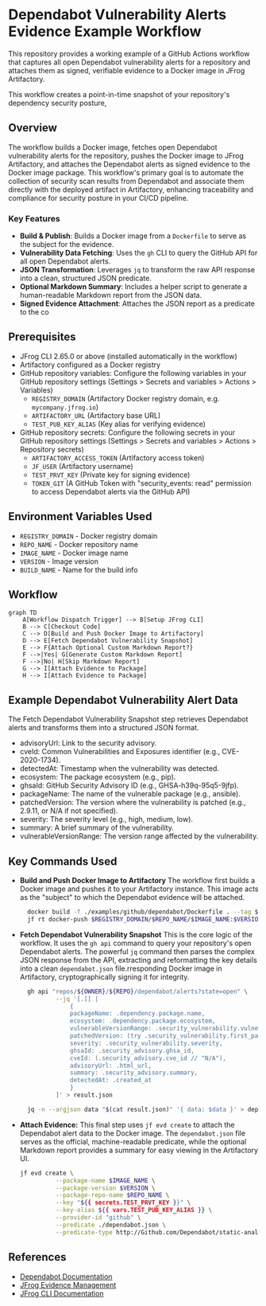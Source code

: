 # Dependabot Vulnerability Alerts Evidence Example Workflow

This repository provides a working example of a GitHub Actions workflow that captures all open Dependabot vulnerability alerts for a repository and attaches them as signed, verifiable evidence to a Docker image in JFrog Artifactory.

This workflow creates a point-in-time snapshot of your repository's dependency security posture,

## Overview
The workflow builds a Docker image, fetches open Dependabot vulnerability alerts for the repository, pushes the Docker image to JFrog Artifactory, and attaches the Dependabot alerts as signed evidence to the Docker image package. This workflow's primary goal is to automate the collection of security scan results from Dependabot and associate them directly with the deployed artifact in Artifactory, enhancing traceability and compliance for security posture in your CI/CD pipeline.

### **Key Features**

* **Build & Publish**: Builds a Docker image from a `Dockerfile` to serve as the subject for the evidence.  
* **Vulnerability Data Fetching**: Uses the `gh` CLI to query the GitHub API for all open Dependabot alerts.  
* **JSON Transformation**: Leverages `jq` to transform the raw API response into a clean, structured JSON predicate.  
* **Optional Markdown Summary**: Includes a helper script to generate a human-readable Markdown report from the JSON data.  
* **Signed Evidence Attachment**: Attaches the JSON report as a predicate to the co

## Prerequisites
- JFrog CLI 2.65.0 or above (installed automatically in the workflow)
- Artifactory configured as a Docker registry
- GitHub repository variables: Configure the following variables in your GitHub repository settings
  (Settings > Secrets and variables > Actions > Variables) 
  - `REGISTRY_DOMAIN` (Artifactory Docker registry domain, e.g. `mycompany.jfrog.io`)
  - `ARTIFACTORY_URL` (Artifactory base URL)
  - `TEST_PUB_KEY_ALIAS` (Key alias for verifying evidence)
- GitHub repository secrets: Configure the following secrets in your GitHub repository settings 
  (Settings > Secrets and variables > Actions > Repository secrets)
  - `ARTIFACTORY_ACCESS_TOKEN` (Artifactory access token)
  - `JF_USER` (Artifactory username)
  - `TEST_PRVT_KEY` (Private key for signing evidence)
  - `TOKEN_GIT` (A GitHub Token with "security_events: read" permission to access Dependabot alerts via the GitHub API)

## Environment Variables Used
- `REGISTRY_DOMAIN` - Docker registry domain
- `REPO_NAME` - Docker repository name 
- `IMAGE_NAME` - Docker image name 
- `VERSION` - Image version
- `BUILD_NAME` - Name for the build info 

## Workflow

```mermaid
graph TD
    A[Workflow Dispatch Trigger] --> B[Setup JFrog CLI]
    B --> C[Checkout Code]
    C --> D[Build and Push Docker Image to Artifactory]
    D --> E[Fetch Dependabot Vulnerability Snapshot]
    E --> F{Attach Optional Custom Markdown Report?}
    F -->|Yes| G[Generate Custom Markdown Report]
    F -->|No| H[Skip Markdown Report]
    G --> I[Attach Evidence to Package]
    H --> I[Attach Evidence to Package]
```

## Example Dependabot Vulnerability Alert Data

The Fetch Dependabot Vulnerability Snapshot step retrieves Dependabot alerts and transforms them into a structured JSON format.
- advisoryUrl: Link to the security advisory.
- cveId: Common Vulnerabilities and Exposures identifier (e.g., CVE-2020-1734).
- detectedAt: Timestamp when the vulnerability was detected.
- ecosystem: The package ecosystem (e.g., pip).
- ghsaId: GitHub Security Advisory ID (e.g., GHSA-h39q-95q5-9jfp).
- packageName: The name of the vulnerable package (e.g., ansible).
- patchedVersion: The version where the vulnerability is patched (e.g., 2.9.11, or N/A if not specified).
- severity: The severity level (e.g., high, medium, low).
- summary: A brief summary of the vulnerability.
- vulnerableVersionRange: The version range affected by the vulnerability.

## Key Commands Used

- **Build and Push Docker Image to Artifactory**
  The workflow first builds a Docker image and pushes it to your Artifactory instance. This image acts as the "subject" to which the Dependabot evidence will be attached.
  
  ```bash
    docker build -f ./examples/github/dependabot/Dockerfile . --tag $REGISTRY_DOMAIN/$REPO_NAME/$IMAGE_NAME:$VERSION
    jf rt docker-push $REGISTRY_DOMAIN/$REPO_NAME/$IMAGE_NAME:$VERSION $REPO_NAME --build-name=$BUILD_NAME --build-number=$VERSION
  ```
- **Fetch Dependabot Vulnerability Snapshot**
  This is the core logic of the workflow. It uses the `gh api` command to query your repository's open Dependabot alerts. The powerful `jq` command then parses the complex JSON response from the API, extracting and reformatting the key details into a clean `dependabot.json` file.rresponding Docker image in Artifactory, cryptographically signing it for integrity.
  
  ```bash
    gh api "repos/${OWNER}/${REPO}/dependabot/alerts?state=open" \
            --jq '[.[] |
                {
                packageName: .dependency.package.name,
                ecosystem: .dependency.package.ecosystem,
                vulnerableVersionRange: .security_vulnerability.vulnerable_version_range,
                patchedVersion: (try .security_vulnerability.first_patched_version.identifier // "N/A"),
                severity: .security_vulnerability.severity,
                ghsaId: .security_advisory.ghsa_id,
                cveId: (.security_advisory.cve_id // "N/A"),
                advisoryUrl: .html_url,
                summary: .security_advisory.summary,
                detectedAt: .created_at
                }
            ]' > result.json

    jq -n --argjson data "$(cat result.json)" '{ data: $data }' > dependabot.json
  ```

- **Attach Evidence:**
  This final step uses `jf evd create` to attach the Dependabot alert data to the Docker image. The `dependabot.json` file serves as the official, machine-readable predicate, while the optional Markdown report provides a summary for easy viewing in the Artifactory UI.
  
  ```bash
  jf evd create \
            --package-name $IMAGE_NAME \
            --package-version $VERSION \
            --package-repo-name $REPO_NAME \
            --key "${{ secrets.TEST_PRVT_KEY }}" \
            --key-alias ${{ vars.TEST_PUB_KEY_ALIAS }} \
            --provider-id "github" \
            --predicate ./dependabot.json \
            --predicate-type http://Github.com/Dependabot/static-analysis
  ```

## References
- [Dependabot Documentation](https://docs.github.com/en/rest/dependabot)
- [JFrog Evidence Management](https://jfrog.com/help/r/jfrog-artifactory-documentation/evidence-management)
- [JFrog CLI Documentation](https://jfrog.com/getcli/)

